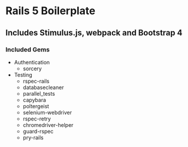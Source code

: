 # Rails 5 Boilerplate 

## Includes Stimulus.js, webpack and Bootstrap 4

### Included Gems

- Authentication
    - sorcery
- Testing
    - rspec-rails
    - databasecleaner
    - parallel_tests
    - capybara
    - poltergeist
    - selenium-webdriver
    - rspec-retry
    - chromedriver-helper
    - guard-rspec
    - pry-rails
